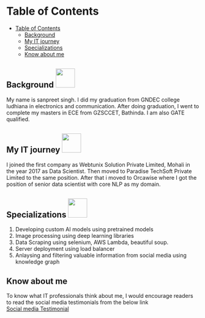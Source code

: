 Table of Contents
=================

- [Table of Contents](#table-of-contents)
  - [Background  ](#background--)
  - [My IT journey  ](#my-it-journey--)
  - [Specializations ](#specializations-)
  - [Know about me ](#know-about-me-)



## Background  <img src="https://raw.githubusercontent.com/FortAwesome/Font-Awesome/6.x/svgs/regular/comment.svg" width="50" height="50"> 

My name is sanpreet singh. I did my graduation from GNDEC college ludhiana in electronics and communication. After doing graduation, I went to complete my masters in ECE from GZSCCET, Bathinda. I am also GATE qualified. 


## My IT journey  <img src="https://raw.githubusercontent.com/FortAwesome/Font-Awesome/6.x/svgs/solid/crown.svg" width="50" height="50">


I joined the first company as Webtunix Solution Private Limited, Mohali in the year 2017 as Data Scientist. Then moved to Paradise TechSoft Private Limited to the same position. After that i moved to Orcawise where I got the position of senior data scientist with core NLP as my domain.  

## Specializations <img src="https://raw.githubusercontent.com/FortAwesome/Font-Awesome/6.x/svgs/regular/eye.svg" width="50" height="50"> 

<ol>
  <li>Developing custom AI models using pretrained models</li> 
  <li>Image processing using deep learning libraries</li>
  <li>Data Scraping using selenium, AWS Lambda, beautiful soup.</li>
  <li>Server deployment using load balancer</li>
  <li> Anlaysing and filtering valuable information from social media using knowledge graph</li>
</ol> 

## Know about me  
To know what IT professionals think about me, I would encourage readers to read the social media testimonials from the below link  
[Social media Testimonial](https://ersanpreet.wordpress.com/social-media-testimonials/)
